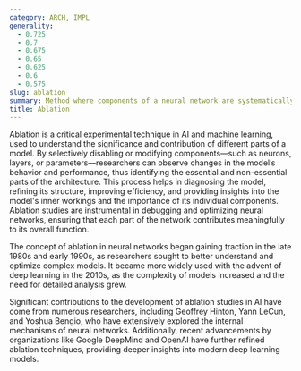 ```yaml
---
category: ARCH, IMPL
generality:
  - 0.725
  - 0.7
  - 0.675
  - 0.65
  - 0.625
  - 0.6
  - 0.575
slug: ablation
summary: Method where components of a neural network are systematically removed or altered to study their impact on the model's performance.
title: Ablation
---
```


Ablation is a critical experimental technique in AI and machine learning, used to understand the significance and contribution of different parts of a model. By selectively disabling or modifying components—such as neurons, layers, or parameters—researchers can observe changes in the model’s behavior and performance, thus identifying the essential and non-essential parts of the architecture. This process helps in diagnosing the model, refining its structure, improving efficiency, and providing insights into the model's inner workings and the importance of its individual components. Ablation studies are instrumental in debugging and optimizing neural networks, ensuring that each part of the network contributes meaningfully to its overall function.

The concept of ablation in neural networks began gaining traction in the late 1980s and early 1990s, as researchers sought to better understand and optimize complex models. It became more widely used with the advent of deep learning in the 2010s, as the complexity of models increased and the need for detailed analysis grew.

Significant contributions to the development of ablation studies in AI have come from numerous researchers, including Geoffrey Hinton, Yann LeCun, and Yoshua Bengio, who have extensively explored the internal mechanisms of neural networks. Additionally, recent advancements by organizations like Google DeepMind and OpenAI have further refined ablation techniques, providing deeper insights into modern deep learning models.
